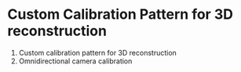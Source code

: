 Custom Calibration Pattern for 3D reconstruction
================================================
1. Custom calibration pattern for 3D reconstruction
2. Omnidirectional camera calibration

